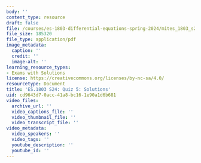 ```yaml
---
body: ''
content_type: resource
draft: false
file: /courses/es-1803-differential-equations-spring-2024/mites_1803_s24_quiz5-qa.pdf
file_size: 185320
file_type: application/pdf
image_metadata:
  caption: ''
  credit: ''
  image-alt: ''
learning_resource_types:
- Exams with Solutions
license: https://creativecommons.org/licenses/by-nc-sa/4.0/
resourcetype: Document
title: 'ES.1803 S24: Quiz 5: Solutions'
uid: cd9643d7-0acc-41a8-bc16-1e90a1d6b681
video_files:
  archive_url: ''
  video_captions_file: ''
  video_thumbnail_file: ''
  video_transcript_file: ''
video_metadata:
  video_speakers: ''
  video_tags: ''
  youtube_description: ''
  youtube_id: ''
---
```

